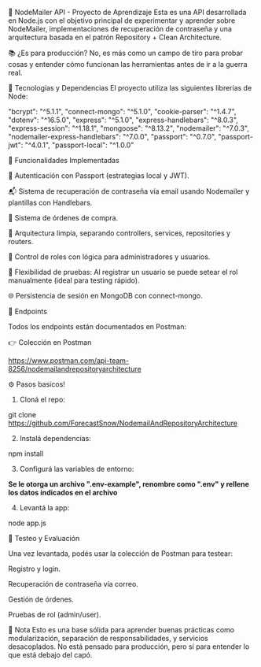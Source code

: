 📨 NodeMailer API - Proyecto de Aprendizaje
Esta es una API desarrollada en Node.js con el objetivo principal de experimentar y aprender sobre NodeMailer, implementaciones de recuperación de contraseña y una arquitectura basada en el patrón Repository + Clean Architecture.

📚 ¿Es para producción? No, es más como un campo de tiro para probar cosas y entender cómo funcionan las herramientas antes de ir a la guerra real.

🚀 Tecnologías y Dependencias
El proyecto utiliza las siguientes librerías de Node:

  "bcrypt": "^5.1.1",
  "connect-mongo": "^5.1.0",
  "cookie-parser": "^1.4.7",
  "dotenv": "^16.5.0",
  "express": "^5.1.0",
  "express-handlebars": "^8.0.3",
  "express-session": "^1.18.1",
  "mongoose": "^8.13.2",
  "nodemailer": "^7.0.3",
  "nodemailer-express-handlebars": "^7.0.0",
  "passport": "^0.7.0",
  "passport-jwt": "^4.0.1",
  "passport-local": "^1.0.0"


🧠 Funcionalidades Implementadas

🔐 Autenticación con Passport (estrategias local y JWT).

📬 Sistema de recuperación de contraseña vía email usando Nodemailer y plantillas con Handlebars.

🛒 Sistema de órdenes de compra.

🧱 Arquitectura limpia, separando controllers, services, repositories y routers.

👤 Control de roles con lógica para administradores y usuarios.

🧪 Flexibilidad de pruebas: Al registrar un usuario se puede setear el rol manualmente (ideal para testing rápido).

🌐 Persistencia de sesión en MongoDB con connect-mongo.

📮 Endpoints

Todos los endpoints están documentados en Postman:

👉 Colección en Postman

https://www.postman.com/api-team-8256/nodemailandrepositoryarchitecture

⚙️ Pasos basicos!

1) Cloná el repo:

git clone https://github.com/ForecastSnow/NodemailAndRepositoryArchitecture

2) Instalá dependencias:

npm install

3) Configurá las variables de entorno:

**Se le otorga un archivo ".env-example", renombre como ".env" y rellene los datos indicados en el archivo**

4) Levantá la app:

node app.js

🧪 Testeo y Evaluación

Una vez levantada, podés usar la colección de Postman para testear:

Registro y login.

Recuperación de contraseña vía correo.

Gestión de órdenes.

Pruebas de rol (admin/user).

🧼 Nota
Esto es una base sólida para aprender buenas prácticas como modularización, separación de responsabilidades, y servicios desacoplados. No está pensado para producción, pero sí para entender lo que está debajo del capó.
